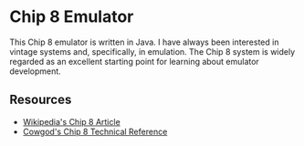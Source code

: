 # Chip 8 Emulator

This Chip 8 emulator is written in Java. I have always been interested in vintage systems and, specifically, in emulation. The Chip 8 system is widely regarded as an excellent starting point for learning about emulator development.

## Resources
- [Wikipedia's Chip 8 Article](https://en.wikipedia.org/wiki/CHIP-8)
- [Cowgod's Chip 8 Technical Reference](http://devernay.free.fr/hacks/chip8/C8TECH10.HTM)